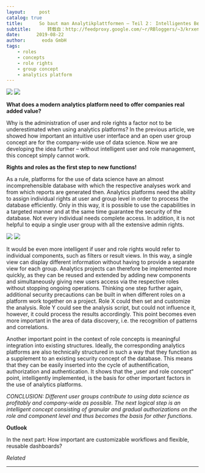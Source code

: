 ```yaml
---
layout:     post
catalog: true
title:      So baut man Analytikplattformen – Teil 2： Intelligentes Benutzer- und Rollenkonzept
subtitle:      转载自：http://feedproxy.google.com/~r/RBloggers/~3/krxenGAF13Q/
date:      2019-08-22
author:      eoda GmbH
tags:
    - roles
    - concepts
    - role rights
    - group concept
    - analytics platform
---
```






![](https://i0.wp.com/server.eoda.de/wp-content/uploads/2019/07/erfolg-1000x717.jpg?w=450&is-pending-load=1#038;ssl=1)
![](https://i0.wp.com/server.eoda.de/wp-content/uploads/2019/07/erfolg-1000x717.jpg?w=450&ssl=1)


**What does a modern analytics platform need to offer companies real added value?**

Why is the administration of user and role rights a factor not to be underestimated when using analytics platforms? In the previous article, we showed how important an intuitive user interface and an open user group concept are for the company-wide use of data science. Now we are developing the idea further – without intelligent user and role management, this concept simply cannot work.

**Rights and roles as the first step to new functions!**

As a rule, platforms for the use of data science have an almost incomprehensible database with which the respective analyses work and from which reports are generated then. Analytics platforms need the ability to assign individual rights at user and group level in order to process the database efficiently. Only in this way, it is possible to use the capabilities in a targeted manner and at the same time guarantee the security of the database. Not every individual needs complete access. In addition, it is not helpful to equip a single user group with all the extensive admin rights.

![](https://i0.wp.com/server.eoda.de/wp-content/uploads/2019/07/optimierung-hero2-1000x485.jpg?w=450&is-pending-load=1#038;ssl=1)
![](https://i0.wp.com/server.eoda.de/wp-content/uploads/2019/07/optimierung-hero2-1000x485.jpg?w=450&ssl=1)


It would be even more intelligent if user and role rights would refer to individual components, such as filters or result views. In this way, a single view can display different information without having to provide a separate view for each group. Analytics projects can therefore be implemented more quickly, as they can be reused and extended by adding new components and simultaneously giving new users access via the respective roles without stopping ongoing operations. Thinking one step further again, additional security precautions can be built in when different roles on a platform work together on a project. Role X could then set and customize the analysis. Role Y could see the analysis script, but could not influence it, however, it could process the results accordingly. This point becomes even more important in the area of data discovery, i.e. the recognition of patterns and correlations.

Another important point in the context of role concepts is meaningful integration into existing structures. Ideally, the corresponding analytics platforms are also technically structured in such a way that they function as a supplement to an existing security concept of the database. This means that they can be easily inserted into the cycle of authentification, authorization and authentication. It shows that the „user and role concept“ point, intelligently implemented, is the basis for other important factors in the use of analytics platforms.

*CONCLUSION: Different user groups contribute to using data science as profitably and company-wide as possible. The next logical step is an intelligent concept consisting of granular and gradual authorizations on the role and component level and thus becomes the basis for other functions.*

**Outlook**

In the next part: How important are customizable workflows and flexible, reusable dashboards?


*Related*






---
